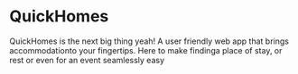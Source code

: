 # QuickHomes

QuickHomes is the next big thing yeah! A user friendly web app that brings accommodationto your fingertips.
Here to make findinga place of stay, or rest or even for an event seamlessly easy
